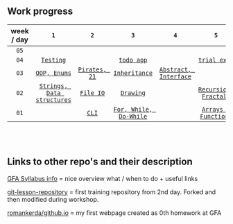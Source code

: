 ## Work progress


   week / day |`1`| `2` | `3` | `4` | `5`
:--------: |:---:|:-----:|:-----:|:-----:|:-----:
`05`| [ ](https://www.example.com) | [ ](https://www.example.com) | [ ](https://www.example.com) | [ ](https://www.example.com) | [ ](https://www.example.com)
`04`| [`Testing`](https://github.com/green-fox-academy/romankerda/tree/master/week-04/day-1) | [](https://github.com/green-fox-academy/romankerda/tree/master/week-04/day-2)| [`todo app`](https://github.com/green-fox-academy/romankerda_todo_app/tree/master/src)| [](https://github.com/green-fox-academy/romankerda/tree/master/week-04/day-4) | [`trial exam`](https://github.com/romankerda/spears-trial-foundation-exam)
`03`| [`OOP, Enums`](https://github.com/green-fox-academy/romankerda/tree/master/week-03/day-1) | [`Pirates, 21`](https://github.com/green-fox-academy/romankerda/tree/master/week-03/day-2) | [`Inheritance`](https://github.com/green-fox-academy/romankerda/tree/master/week-03/day-3) | [`Abstract, Interface`](https://github.com/green-fox-academy/romankerda/tree/master/week-03/day-4) | [ ](https://github.com/green-fox-academy/romankerda/tree/master/week-03/day-5)
`02`| [ `Strings, Data structures`](https://github.com/green-fox-academy/romankerda/tree/master/week-02/day-1/Strings%2C%20Data%20Structures/src) | [`File IO` ](https://github.com/green-fox-academy/romankerda/tree/master/week-02/day-2/src) | [`Drawing` ](https://github.com/green-fox-academy/romankerda/tree/master/week-02/day-4/ProjectDrawing/src) | [ ](https://www.example.com) | [`Recursion, Fractals` ](https://github.com/green-fox-academy/romankerda/tree/master/week-02/day-5/Recursions%20%26%20Fractals/src)
`01`|   | [`CLI`](https://github.com/green-fox-academy/romankerda/tree/master/week-01/day-2) | [`For, While, Do-While`](https://github.com/green-fox-academy/romankerda/tree/master/week-01/day-3/src) |  | [`Arrays & Functions`](https://github.com/green-fox-academy/romankerda/tree/master/week-01/day-5/Arrays_Functions/src)

 
<br/>
<br/>
 
 
## Links to other repo's and their description

[GFA Syllabus info](https://github.com/green-fox-academy/prg-spears-syllabus.git "Cana Spears Class Syllabus")
= nice overview what / when to do + useful links

[git-lesson-repository](https://github.com/romankerda/git-lesson-repository.git "1st training repository")
= first training repository from 2nd day. Forked and then modified during workshop.

[romankerda/github.io](https://romankerda.github.io/ "myFirstWebpage on GitHub")
= my first webpage created as 0th homework at GFA


